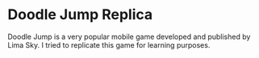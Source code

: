 # Doodle Jump Replica

Doodle Jump is a very popular mobile game developed and published by Lima Sky. 
I tried to replicate this game for learning purposes.
